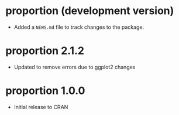 # proportion (development version)

* Added a `NEWS.md` file to track changes to the package.

# proportion 2.1.2

* Updated to remove errors due to ggplot2 changes

# proportion 1.0.0

* Initial release to CRAN

